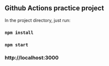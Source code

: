 ## Github Actions practice project

In the project directory, just run:

### `npm install`

### `npm start`

### http://localhost:3000
